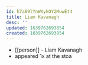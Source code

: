 ```yaml
---
id: h7a09lYnWXykOY2MuwEt4
title: Liam Kavanagh
desc: ''
updated: 1639762693854
created: 1639762693854
---
```



- [[person]] - Liam Kavanagh
- appeared 1x at the stoa
